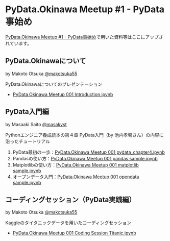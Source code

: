 # PyData.Okinawa Meetup #1 - PyData事始め

[PyData.Okinawa Meetup #1 - PyData事始め](http://pydataokinawa.connpass.com/event/15567/)で用いた資料等はここにアップされています。

## PyData.Okinawaについて
by Makoto Otsuka [@makotsuka55](https://twitter.com/makotsuka55)

PyData.Okinawaについてのプレゼンテーション
- [PyData.Okinawa Meetup 001 Introduction.ipynb](https://github.com/PyDataOkinawa/meetup001/blob/master/PyData.Okinawa%20Meetup%20001%20Introduction.ipynb)

## PyData入門編
by Masaaki Saito [@masakyst](https://twitter.com/masakyst)

Pythonエンジニア養成読本の第４章 PyData入門（by 池内孝啓さん）の内容に沿ったチュートリアル

1. PyData最初の一歩：[PyData.Okinawa Meetup 001 pydata_chapter4.ipynb](https://github.com/PyDataOkinawa/meetup001/blob/master/PyData.Okinawa%20Meetup%20001%20pydata_chapter4.ipynb)
1. Pandasの使い方：[PyData.Okinawa Meetup 001 pandas sample.ipynb](https://github.com/PyDataOkinawa/meetup001/blob/master/PyData.Okinawa%20Meetup%20001%20pandas%20sample.ipynb)
1. Matplotlibの使い方：[PyData.Okinawa Meetup 001 matplotlib sample.ipynb](https://github.com/PyDataOkinawa/meetup001/blob/master/PyData.Okinawa%20Meetup%20001%20matplotlib%20sample.ipynb)
1. オープンデータ入門：[PyData.Okinawa Meetup 001 opendata sample.ipynb](https://github.com/PyDataOkinawa/meetup001/blob/master/PyData.Okinawa%20Meetup%20001%20opendata%20sample.ipynb)

## コーディングセッション（PyData実践編）
by Makoto Otsuka [@makotsuka55](https://twitter.com/makotsuka55)


Kaggleのタイタニックデータを用いたコーディングセッション

- [PyData.Okinawa Meetup 001 Coding Session Titanic.ipynb](https://github.com/PyDataOkinawa/meetup001/blob/master/PyData.Okinawa%20Meetup%20001%20Coding%20Session%20Titanic.ipynb)
